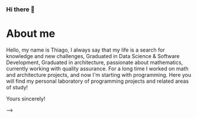 ### Hi there 👋
<h1> About me </h1>
Hello, my name is Thiago, I always say that my life is a search for knowledge and new challenges, Graduated in Data Science & Software Development, Graduated in architecture, passionate about mathematics, currently working with quality assurance. For a long time I worked on math and architecture projects, and now I'm starting with programming.
Here you will find my personal laboratory of programming projects and related areas of study!

Yours sincerely!

-->
